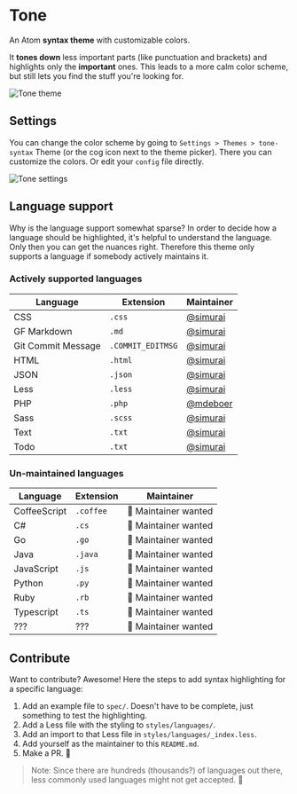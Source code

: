 # Tone

An Atom __syntax theme__ with customizable colors.

It __tones down__ less important parts (like punctuation and brackets) and highlights only the __important__ ones. This leads to a more calm color scheme, but still lets you find the stuff you're looking for.

![Tone theme](https://cloud.githubusercontent.com/assets/378023/26292529/a9713500-3ef1-11e7-8dae-28a391bbc5d7.png)


## Settings

You can change the color scheme by going to `Settings > Themes > tone-syntax` Theme (or the cog icon next to the theme picker). There you can customize the colors. Or edit your `config` file directly.

![Tone settings](https://cloud.githubusercontent.com/assets/378023/26289237/307eb036-3ed9-11e7-9b53-f6aae56a7fac.png)


## Language support

Why is the language support somewhat sparse? In order to decide how a language should be highlighted, it's helpful to understand the language. Only then you can get the nuances right. Therefore this theme only supports a language if somebody actively maintains it.

### Actively supported languages

Language | Extension | Maintainer
--- | --- | ---
CSS | `.css` | [@simurai](https://github.com/simurai)
GF Markdown | `.md` | [@simurai](https://github.com/simurai)
Git Commit Message | `.COMMIT_EDITMSG` | [@simurai](https://github.com/simurai)
HTML | `.html` | [@simurai](https://github.com/simurai)
JSON | `.json` | [@simurai](https://github.com/simurai)
Less | `.less` | [@simurai](https://github.com/simurai)
PHP  | `.php`  | [@mdeboer](https://github.com/mdeboer)
Sass | `.scss` | [@simurai](https://github.com/simurai)
Text | `.txt` | [@simurai](https://github.com/simurai)
Todo | `.txt` | [@simurai](https://github.com/simurai)

### Un-maintained languages

Language | Extension | Maintainer
--- | --- | ---
CoffeeScript | `.coffee` | :wave: Maintainer wanted
C# | `.cs` | :wave: Maintainer wanted
Go | `.go` | :wave: Maintainer wanted
Java | `.java` | :wave: Maintainer wanted
JavaScript | `.js` | :wave: Maintainer wanted
Python | `.py` | :wave: Maintainer wanted
Ruby | `.rb` | :wave: Maintainer wanted
Typescript | `.ts` | :wave: Maintainer wanted
??? | ??? | :wave: Maintainer wanted


## Contribute

Want to contribute? Awesome! Here the steps to add syntax highlighting for a specific language:

1. Add an example file to `spec/`. Doesn't have to be complete, just something to test the highlighting.
2. Add a Less file with the styling to `styles/languages/`.
3. Add an import to that Less file in `styles/languages/_index.less`.
4. Add yourself as the maintainer to this `README.md`.
5. Make a PR. :tada:

> Note: Since there are hundreds (thousands?) of languages out there, less commonly used languages might not get accepted. :bow:
